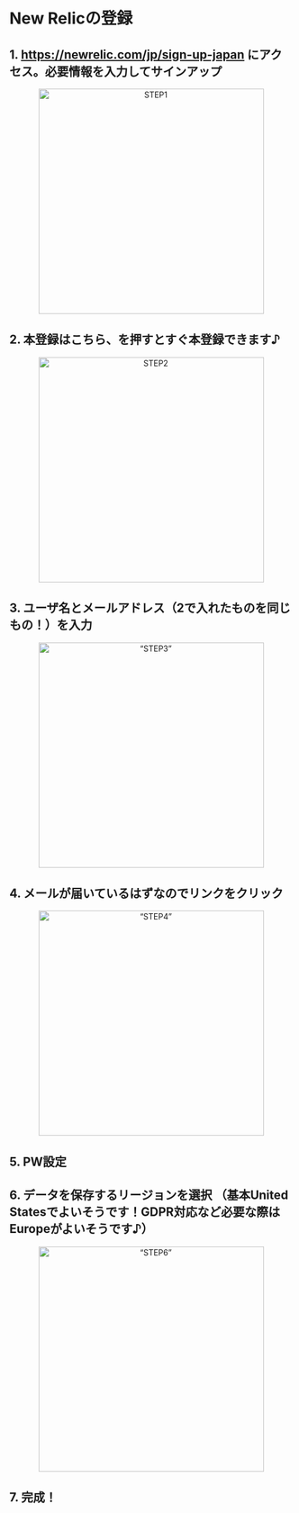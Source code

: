 # New Relicの登録 
## 1. https://newrelic.com/jp/sign-up-japan にアクセス。必要情報を入力してサインアップ
<p align="center">
  <img src="https://user-images.githubusercontent.com/60126571/185385601-b37a2df1-2f34-40a5-84dc-53730d536624.png" alt="STEP1" width="400px">
</p>

## 2. 本登録はこちら、を押すとすぐ本登録できます♪
<p align="center">
  <img src="https://user-images.githubusercontent.com/60126571/185386178-9daeeea6-3d40-42b2-b38d-40378d656c2b.png" alt="STEP2" width="400px">
</p>

## 3. ユーザ名とメールアドレス（2で入れたものを同じもの！）を入力
<p align="center">
  <img src="https://user-images.githubusercontent.com/60126571/187151799-a99b0bf0-ac2d-45bb-bc4f-e180998c857f.png" alt=“STEP3” width="400px">
</p>

## 4. メールが届いているはずなのでリンクをクリック
<p align="center">
  <img src="https://user-images.githubusercontent.com/60126571/187152438-05a0350f-81fd-4325-b33c-85a0ffd28560.png" alt=“STEP4” width="400px">
</p>

## 5. PW設定
## 6. データを保存するリージョンを選択 （基本United Statesでよいそうです！GDPR対応など必要な際はEuropeがよいそうです♪）
<p align="center">
  <img src="hhttps://user-images.githubusercontent.com/60126571/187154217-fc2bb713-fff7-403e-b99f-48e39d7415f1.png" alt=“STEP6” width="400px">
</p>

## 7. 完成！
